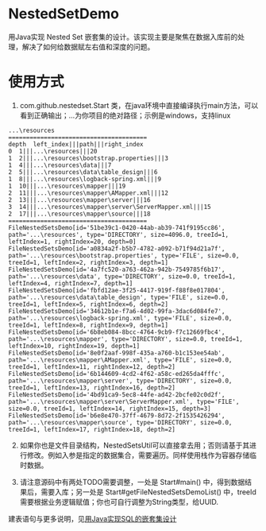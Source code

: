 # NestedSetDemo
用Java实现 Nested Set 嵌套集的设计。该实现主要是聚焦在数据入库前的处理，解决了如何给数据赋左右值和深度的问题。

# 使用方式
1. com.github.nestedset.Start 类，在java环境中直接编译执行main方法，可以看到正确输出；...为你项目的绝对路径；示例是windows，支持linux
```text
...\resources
=======================================
depth  left_index|||path|||right_index
0  1|||...\resources|||20
1  2|||...\resources\bootstrap.properties|||3
1  4|||...\resources\data|||7
2  5|||...\resources\data\table_design|||6
1  8|||...\resources\logback-spring.xml|||9
1  10|||...\resources\mapper|||19
2  11|||...\resources\mapper\AMapper.xml|||12
2  13|||...\resources\mapper\server|||16
3  14|||...\resources\mapper\server\ServerMapper.xml|||15
2  17|||...\resources\mapper\source|||18
=======================================
FileNestedSetsDemo[id='51be39c1-0420-44ab-ab39-741f9195cc86', path='...\resources', type='DIRECTORY', size=4096.0, treeId=1, leftIndex=1, rightIndex=20, depth=0]
FileNestedSetsDemo[id='a0834a2f-b5b7-4782-a092-b71f94d21a7f', path='...\resources\bootstrap.properties', type='FILE', size=0.0, treeId=1, leftIndex=2, rightIndex=3, depth=1]
FileNestedSetsDemo[id='4a7fc520-a763-462a-942b-7549785f6b17', path='...\resources\data', type='DIRECTORY', size=0.0, treeId=1, leftIndex=4, rightIndex=7, depth=1]
FileNestedSetsDemo[id='fbfd12ae-3f25-4417-919f-f88f8e017804', path='...\resources\data\table_design', type='FILE', size=0.0, treeId=1, leftIndex=5, rightIndex=6, depth=2]
FileNestedSetsDemo[id='34612b1e-f7a6-4d02-99fa-3dac6d084fe7', path='...\resources\logback-spring.xml', type='FILE', size=0.0, treeId=1, leftIndex=8, rightIndex=9, depth=1]
FileNestedSetsDemo[id='6b8eb084-8bcc-4764-9cb9-f7c12669fbc4', path='...\resources\mapper', type='DIRECTORY', size=0.0, treeId=1, leftIndex=10, rightIndex=19, depth=1]
FileNestedSetsDemo[id='8e0f2aaf-998f-435a-a760-b1c153ee54ab', path='...\resources\mapper\AMapper.xml', type='FILE', size=0.0, treeId=1, leftIndex=11, rightIndex=12, depth=2]
FileNestedSetsDemo[id='6b144609-4cd2-4f62-a58c-ed265da4fffc', path='...\resources\mapper\server', type='DIRECTORY', size=0.0, treeId=1, leftIndex=13, rightIndex=16, depth=2]
FileNestedSetsDemo[id='4bd91ca9-5ec8-44fe-ad42-2bcfe02c0d2f', path='...\resources\mapper\server\ServerMapper.xml', type='FILE', size=0.0, treeId=1, leftIndex=14, rightIndex=15, depth=3]
FileNestedSetsDemo[id='b6e8e470-37ff-4679-8d72-2f1535426294', path='...\resources\mapper\source', type='DIRECTORY', size=0.0, treeId=1, leftIndex=17, rightIndex=18, depth=2]
```

2. 如果你也是文件目录结构，NestedSetsUtil可以直接拿去用；否则请基于其进行修改。例如入参是指定的数据集合，需要遍历。同样使用栈作为容器存储临时数据。

3. 请注意源码中有两处TODO需要调整，一处是 Start#main() 中，得到数据结果后，需要入库；另一处是 Start#getFileNestedSetsDemoList() 中，treeId 需要根据业务逻辑赋值；你也可自行调整为String类型，给UUID.

建表语句与更多说明，见[用Java实现SQL的嵌套集设计](https://bobotheknight.github.io/docs/ops/2022/03/28/implement-SQL-nested-sets-in-Java.html)
